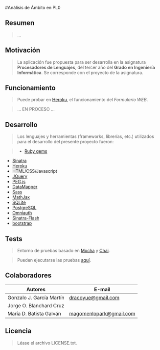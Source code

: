 #Análisis de Ámbito en PL0

## Resumen

>...

## Motivación

>La aplicación fue propuesta para ser desarrolla en la asignatura **Procesadores de Lenguajes**, del tercer año del **Grado en Ingeniería Informática**. Se corresponde con el proyecto de la asignatura.

##  Funcionamiento

>Puede probar en [Heroku](http://formproyect.herokuapp.com/), el funcionamiento del *Formulario WEB*.

>... EN PROCESO ...

## Desarrollo

>Los lenguajes y herramientas (frameworks, librerías, etc.) utilizados para el desarrollo del presente proyecto fueron:

>* [Ruby gems](http://rubygems.org/)
* [Sinatra](http://www.sinatrarb.com/configuration.html)
* [Heroku](https://dashboard.heroku.com/apps)
* HTML/CSS/Javascript
* [JQuery](http://jquery.com/)
* [PEG.js](http://pegjs.majda.cz/)
* [DataMapper](http://datamapper.org/docs/)
* [Sass](http://sass-lang.com/) 
* [MathJax](http://docs.mathjax.org/en/latest/start.html)
* [SQLite](https://sqlite.org/)
* [PostgreSQL](http://www.postgresql.org/)
* [Omniauth](http://intridea.github.io/omniauth/)
* [Sinatra-Flash](https://github.com/SFEley/sinatra-flash)
* [bootstrap](http://getbootstrap.com/)

## Tests

>Entorno de pruebas basado en [Mocha](http://visionmedia.github.io/mocha/) y [Chai](http://chaijs.com/guide/installation/). 

>Pueden ejecutarse las pruebas [aquí](http://formproyect.herokuapp.com/tests).


## Colaboradores

| Autores | E-mail |
| ---------- | ---------- |
| Gonzalo J. García Martín | dracoyue@gmail.com |
| Jorge O. Blanchard Cruz |  |
| María D. Batista Galván   | magomenlopark@gmail.com  |


## Licencia

>Léase el archivo LICENSE.txt.
